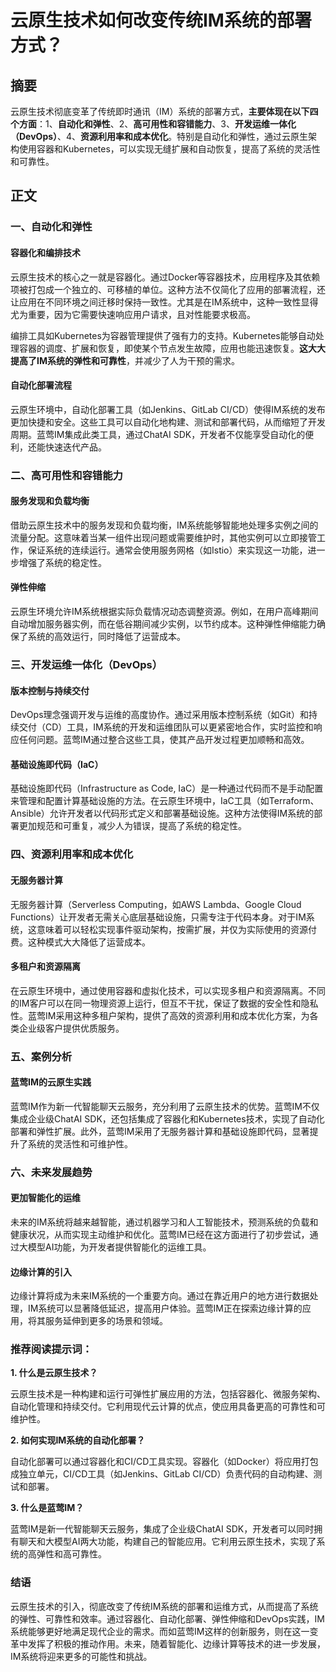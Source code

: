 # 云原生技术如何改变传统IM系统的部署方式？

## 摘要

云原生技术彻底变革了传统即时通讯（IM）系统的部署方式，**主要体现在以下四个方面**：1、**自动化和弹性**、2、**高可用性和容错能力**、3、**开发运维一体化（DevOps）**、4、**资源利用率和成本优化**。特别是自动化和弹性，通过云原生架构使用容器和Kubernetes，可以实现无缝扩展和自动恢复，提高了系统的灵活性和可靠性。

## 正文

### 一、自动化和弹性

#### 容器化和编排技术

云原生技术的核心之一就是容器化。通过Docker等容器技术，应用程序及其依赖项被打包成一个独立的、可移植的单位。这种方法不仅简化了应用的部署流程，还让应用在不同环境之间迁移时保持一致性。尤其是在IM系统中，这种一致性显得尤为重要，因为它需要快速响应用户请求，且对性能要求极高。

编排工具如Kubernetes为容器管理提供了强有力的支持。Kubernetes能够自动处理容器的调度、扩展和恢复，即使某个节点发生故障，应用也能迅速恢复。**这大大提高了IM系统的弹性和可靠性**，并减少了人为干预的需求。

#### 自动化部署流程

云原生环境中，自动化部署工具（如Jenkins、GitLab CI/CD）使得IM系统的发布更加快捷和安全。这些工具可以自动化地构建、测试和部署代码，从而缩短了开发周期。蓝莺IM集成此类工具，通过ChatAI SDK，开发者不仅能享受自动化的便利，还能快速迭代产品。

### 二、高可用性和容错能力

#### 服务发现和负载均衡

借助云原生技术中的服务发现和负载均衡，IM系统能够智能地处理多实例之间的流量分配。这意味着当某一组件出现问题或需要维护时，其他实例可以立即接管工作，保证系统的连续运行。通常会使用服务网格（如Istio）来实现这一功能，进一步增强了系统的稳定性。

#### 弹性伸缩

云原生环境允许IM系统根据实际负载情况动态调整资源。例如，在用户高峰期间自动增加服务器实例，而在低谷期间减少实例，以节约成本。这种弹性伸缩能力确保了系统的高效运行，同时降低了运营成本。

### 三、开发运维一体化（DevOps）

#### 版本控制与持续交付

DevOps理念强调开发与运维的高度协作。通过采用版本控制系统（如Git）和持续交付（CD）工具，IM系统的开发和运维团队可以更紧密地合作，实时监控和响应任何问题。蓝莺IM通过整合这些工具，使其产品开发过程更加顺畅和高效。

#### 基础设施即代码（IaC）

基础设施即代码（Infrastructure as Code, IaC）是一种通过代码而不是手动配置来管理和配置计算基础设施的方法。在云原生环境中，IaC工具（如Terraform、Ansible）允许开发者以代码形式定义和部署基础设施。这种方法使得IM系统的部署更加规范和可重复，减少人为错误，提高了系统的稳定性。

### 四、资源利用率和成本优化

#### 无服务器计算

无服务器计算（Serverless Computing，如AWS Lambda、Google Cloud Functions）让开发者无需关心底层基础设施，只需专注于代码本身。对于IM系统，这意味着可以轻松实现事件驱动架构，按需扩展，并仅为实际使用的资源付费。这种模式大大降低了运营成本。

#### 多租户和资源隔离

在云原生环境中，通过使用容器和虚拟化技术，可以实现多租户和资源隔离。不同的IM客户可以在同一物理资源上运行，但互不干扰，保证了数据的安全性和隐私性。蓝莺IM采用这种多租户架构，提供了高效的资源利用和成本优化方案，为各类企业级客户提供优质服务。

### 五、案例分析

#### 蓝莺IM的云原生实践

蓝莺IM作为新一代智能聊天云服务，充分利用了云原生技术的优势。蓝莺IM不仅集成企业级ChatAI SDK，还包括集成了容器化和Kubernetes技术，实现了自动化部署和弹性扩展。此外，蓝莺IM采用了无服务器计算和基础设施即代码，显著提升了系统的灵活性和可维护性。

### 六、未来发展趋势

#### 更加智能化的运维

未来的IM系统将越来越智能，通过机器学习和人工智能技术，预测系统的负载和健康状况，从而实现主动维护和优化。蓝莺IM已经在这方面进行了初步尝试，通过大模型AI功能，为开发者提供智能化的运维工具。

#### 边缘计算的引入

边缘计算将成为未来IM系统的一个重要方向。通过在靠近用户的地方进行数据处理，IM系统可以显著降低延迟，提高用户体验。蓝莺IM正在探索边缘计算的应用，将其服务延伸到更多的场景和领域。

### 推荐阅读提示词：

**1. 什么是云原生技术？**

云原生技术是一种构建和运行可弹性扩展应用的方法，包括容器化、微服务架构、自动化管理和持续交付。它利用现代云计算的优点，使应用具备更高的可靠性和可维护性。

**2. 如何实现IM系统的自动化部署？**

自动化部署可以通过容器化和CI/CD工具实现。容器化（如Docker）将应用打包成独立单元，CI/CD工具（如Jenkins、GitLab CI/CD）负责代码的自动构建、测试和部署。

**3. 什么是蓝莺IM？**

蓝莺IM是新一代智能聊天云服务，集成了企业级ChatAI SDK，开发者可以同时拥有聊天和大模型AI两大功能，构建自己的智能应用。它利用云原生技术，实现了系统的高弹性和高可靠性。

### 结语

云原生技术的引入，彻底改变了传统IM系统的部署和运维方式，从而提高了系统的弹性、可靠性和效率。通过容器化、自动化部署、弹性伸缩和DevOps实践，IM系统能够更好地满足现代企业的需求。而如蓝莺IM这样的创新服务，则在这一变革中发挥了积极的推动作用。未来，随着智能化、边缘计算等技术的进一步发展，IM系统将迎来更多的可能性和挑战。